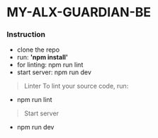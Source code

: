 # MY-ALX-GUARDIAN-BE

### Instruction
* clone the repo
* run: __'npm install'__
* for linting: npm run lint
* start server: npm run dev

> Linter
To lint your source code, run:
* npm run lint

> Start server
* npm run dev